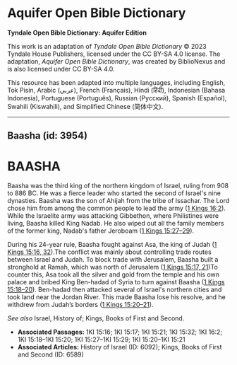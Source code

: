 # Aquifer Open Bible Dictionary

**Tyndale Open Bible Dictionary: Aquifer Edition**

This work is an adaptation of *Tyndale Open Bible Dictionary* © 2023 Tyndale House Publishers, licensed under the CC BY\-SA 4\.0 license. The adaptation, *Aquifer Open Bible Dictionary*, was created by BiblioNexus and is also licensed under CC BY\-SA 4\.0\.

This resource has been adapted into multiple languages, including English, Tok Pisin, Arabic (عربي), French (Français), Hindi (हिंदी), Indonesian (Bahasa Indonesia), Portuguese (Português), Russian (Русский), Spanish (Español), Swahili (Kiswahili), and Simplified Chinese (简体中文).



--------------------------------

## Baasha (id: 3954)

BAASHA
======

Baasha was the third king of the northern kingdom of Israel, ruling from 908 to 886 BC. He was a fierce leader who started the second of Israel's nine dynasties. Baasha was the son of Ahijah from the tribe of Issachar. The Lord chose him from among the common people to lead the army ([1 Kings 16:2](https://ref.ly/1Kgs16:2)). While the Israelite army was attacking Gibbethon, where Philistines were living, Baasha killed King Nadab. He also wiped out all the family members of the former king, Nadab's father Jeroboam ([1 Kings 15:27](https://ref.ly/1Kgs15:27-1Kgs15:29)[–](https://ref.ly/1Kgs15:27-1Kgs15:29)[29](https://ref.ly/1Kgs15:27-1Kgs15:29)). 

During his 24\-year rule, Baasha fought against Asa, the king of Judah ([1 Kings 15:16, 32](https://ref.ly/1Kgs15:16,1Kgs15:32)).The conflict was mainly about controlling trade routes between Israel and Judah. To block trade with Jerusalem, Baasha built a stronghold at Ramah, which was north of Jerusalem ([1 Kings 15:17, 21](https://ref.ly/1Kgs15:17,1Kgs15:21))To counter this, Asa took all the silver and gold from the temple and his own palace and bribed King Ben\-hadad of Syria to turn against Baasha ([1 Kings 15:18](https://ref.ly/1Kgs15:18-1Kgs15:20)[–](https://ref.ly/1Kgs15:18-1Kgs15:20)[20](https://ref.ly/1Kgs15:18-1Kgs15:20)). Ben\-hadad then attacked several of Israel's northern cities and took land near the Jordan River. This made Baasha lose his resolve, and he withdrew from Judah’s borders ([1 Kings 15:20](https://ref.ly/1Kgs15:20-1Kgs15:21)[–](https://ref.ly/1Kgs15:20-1Kgs15:21)[21](https://ref.ly/1Kgs15:20-1Kgs15:21)).

*See also* Israel, History of; Kings, Books of First and Second.

* **Associated Passages:** 1KI 15:16; 1KI 15:17; 1KI 15:21; 1KI 15:32; 1KI 16:2; 1KI 15:18–1KI 15:20; 1KI 15:27–1KI 15:29; 1KI 15:20–1KI 15:21
* **Associated Articles:** History of Israel (ID: 6092); Kings, Books of First and Second (ID: 6589)

